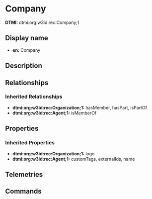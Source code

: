 # Company
**DTMI:** dtmi:org:w3id:rec:Company;1
## Display name
- **en:** Company
## Description
## Relationships
### Inherited Relationships
* **dtmi:org:w3id:rec:Organization;1:** hasMember, hasPart, isPartOf
* **dtmi:org:w3id:rec:Agent;1:** isMemberOf
## Properties
### Inherited Properties
* **dtmi:org:w3id:rec:Organization;1:** logo
* **dtmi:org:w3id:rec:Agent;1:** customTags, externalIds, name
## Telemetries
## Commands
